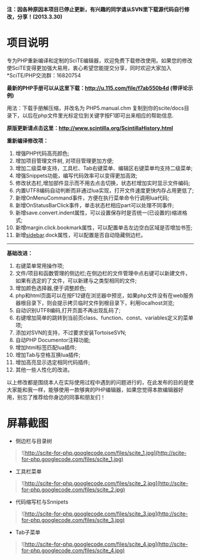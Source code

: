 **注：因各种原因本项目已停止更新，有兴趣的同学请从SVN里下载源代码自行修改，分享！(2013.3.30)**

# 项目说明 #

专为PHP重新编译和定制的SciTE编辑器，欢迎免费下载修改使用。如果您的修改使SciTE变得更加强大易用，衷心希望您能提交分享，同时欢迎大家加入\*SciTE/PHP交流群：16820754

**最新的PHP手册可以从这里下载：http://u.115.com/file/f7ab550b4d (带评论示例)**

用法：下载手册解压缩，并改名为 PHP5.manual.chm 复制到你的scite/docs目录下，以后在php文件里光标定位到关键字按F1即可出来相应的帮助信息.

**原版更新请点击这里：http://www.scintilla.org/ScintillaHistory.html**

**重新编译修改项：**
  1. 增强PHP代码高亮颜色;
  1. 增加项目管理文件树, 对项目管理更加方便;
  1. 增加二级菜单支持，工具栏、Tab右键菜单、编辑区右键菜单均支持二级菜单;
  1. 增强Snippets功能，编写代码效率可以变得更加高效;
  1. 修改状态栏,增加部件显示而不用去点击切换，状态栏增加实时显示文件编码;
  1. 内置UTF8编码自动判断而非通过lua实现，打开文件速度更快内存占用更低了;
  1. 新增OnMenuCommand事件，方便在执行菜单命令行调用lua代码;
  1. 新增OnStatusBarClick事件，单击状态栏相应part可以处理不同事件;
  1. 新增save.convert.indent属性，可以设置保存时是否统一(已设置的)缩进格式;
  1. 新增margin.click.bookmark属性，可以配置单击左边空白区域是否增加书签;
  1. 新增[sidebar](sidebar.md).dock属性，可以配置是否自动隐藏侧边栏。


---

**基础改进：**
  1. 右键菜单常用操作项;
  1. 文件/项目和函数管理的侧边栏;在侧边栏的文件管理中点右键可以新建文件，如果有选定的了文件，可以新建与之类型相同的文件;
  1. 增加颜色选择器,便于调整颜色;
  1. php和html页面可以在按F12键在浏览器中预览，如果php文件没有在web服务器根目录下，则会提示拷贝临时文件到根目录下，利用localhost浏览;
  1. 自动识别UTF8编码,打开页面不再出现乱码了;
  1. 右键增加简单的跳转到当前页class、function、const、variables定义的菜单项;
  1. 添加对SVN的支持，不过要求安装TortoiseSVN;
  1. 自动PHP Documentor注释功能;
  1. 增加html标签匹配lua插件;
  1. 增加Tab与空格互换lua插件;
  1. 增加高亮显示选定相同代码插件;
  1. 其他一些人性化的改进。

以上修改都是围绕本人在实际使用过程中遇到的问题进行的，在此发布的目的是使大家能和我一样，能够使用一款够爽的PHP编辑器，如果您觉得本款编辑器好用，别忘了推荐给你身边的同事和朋友们！


# 屏幕截图 #
  * 侧边栏与目录树
> ![http://scite-for-php.googlecode.com/files/scite_1.jpg](http://scite-for-php.googlecode.com/files/scite_1.jpg)
  * 工具栏菜单
> ![http://scite-for-php.googlecode.com/files/scite_2.jpg](http://scite-for-php.googlecode.com/files/scite_2.jpg)
  * 代码缩写栏与Snnipets
> ![http://scite-for-php.googlecode.com/files/scite_3.jpg](http://scite-for-php.googlecode.com/files/scite_3.jpg)
  * Tab子菜单
> ![http://scite-for-php.googlecode.com/files/scite_4.jpg](http://scite-for-php.googlecode.com/files/scite_4.jpg)